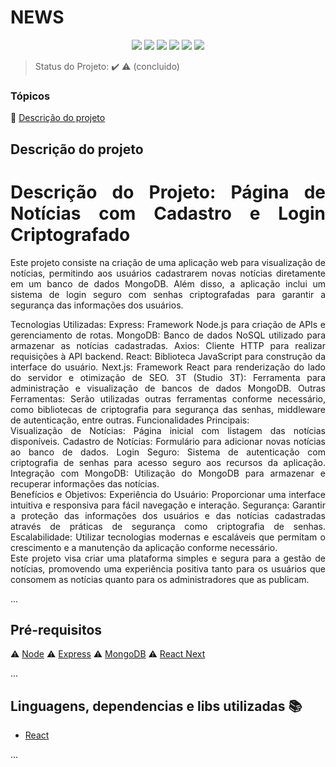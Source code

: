 <h1>NEWS</h1> 

<p align="center">
  <img src="https://img.shields.io/static/v1?label=react&message=framework&color=blue&style=for-the-badge&logo=REACT"/>
  <img src="https://img.shields.io/badge/Express.js-404D59?style=for-the-badge"/>
  <img src="https://img.shields.io/badge/MongoDB-4EA94B?style=for-the-badge&logo=mongodb&logoColor=white"/>
  <img src="https://img.shields.io/badge/Node.js-43853D?style=for-the-badge&logo=node.js&logoColor=white"/>
  <img src="https://img.shields.io/badge/JavaScript-F7DF1E?style=for-the-badge&logo=javascript&logoColor=black"/>
  <img src="http://img.shields.io/static/v1?label=STATUS&message=CONCLUIDO&color=GREEN&style=for-the-badge"/>
  
</p>

> Status do Projeto: :heavy_check_mark: :warning: (concluido)

### Tópicos 

:small_blue_diamond: [Descrição do projeto](#descrição-do-projeto)

## Descrição do projeto 

<div align="justify">

<h1> Descrição do Projeto: Página de Notícias com Cadastro e Login Criptografado </h1>

Este projeto consiste na criação de uma aplicação web para visualização de notícias, permitindo aos usuários cadastrarem novas notícias diretamente em um banco de dados MongoDB. Além disso, a aplicação inclui um sistema de login seguro com senhas criptografadas para garantir a segurança das informações dos usuários.

Tecnologias Utilizadas:
Express: Framework Node.js para criação de APIs e gerenciamento de rotas.
MongoDB: Banco de dados NoSQL utilizado para armazenar as notícias cadastradas.
Axios: Cliente HTTP para realizar requisições à API backend.
React: Biblioteca JavaScript para construção da interface do usuário.
Next.js: Framework React para renderização do lado do servidor e otimização de SEO.
3T (Studio 3T): Ferramenta para administração e visualização de bancos de dados MongoDB.
Outras Ferramentas: Serão utilizadas outras ferramentas conforme necessário, como bibliotecas de criptografia para segurança das senhas, middleware de autenticação, entre outras.
Funcionalidades Principais:
<br>
Visualização de Notícias: Página inicial com listagem das notícias disponíveis.
Cadastro de Notícias: Formulário para adicionar novas notícias ao banco de dados.
Login Seguro: Sistema de autenticação com criptografia de senhas para acesso seguro aos recursos da aplicação.
Integração com MongoDB: Utilização do MongoDB para armazenar e recuperar informações das notícias.
<br>
Benefícios e Objetivos:
Experiência do Usuário: Proporcionar uma interface intuitiva e responsiva para fácil navegação e interação.
Segurança: Garantir a proteção das informações dos usuários e das notícias cadastradas através de práticas de segurança como criptografia de senhas.
Escalabilidade: Utilizar tecnologias modernas e escaláveis que permitam o crescimento e a manutenção da aplicação conforme necessário.
<br>
Este projeto visa criar uma plataforma simples e segura para a gestão de notícias, promovendo uma experiência positiva tanto para os usuários que consomem as notícias quanto para os administradores que as publicam.

</div>

... 

## Pré-requisitos

:warning: [Node](https://nodejs.org/en/download/)
:warning: [Express](https://img.shields.io/badge/Express.js-404D59?style=for-the-badge)
:warning: [MongoDB](https://img.shields.io/badge/MongoDB-4EA94B?style=for-the-badge&logo=mongodb&logoColor=white)
:warning: [React Next](https://img.shields.io/static/v1?label=react&message=framework&color=blue&style=for-the-badge&logo=REACT)

...

## Linguagens, dependencias e libs utilizadas :books:

- [React](https://nextjs.org/)

...
